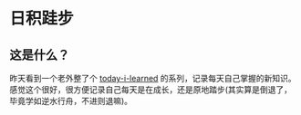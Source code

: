 # 日积跬步

## 这是什么？

昨天看到一个老外整了个 [today-i-learned](https://www.stefanjudis.com/today-i-learned/)  的系列，记录每天自己掌握的新知识。感觉这个很好，很方便记录自己每天是在成长，还是原地踏步(其实算是倒退了，毕竟学如逆水行舟，不进则退嘛)。
